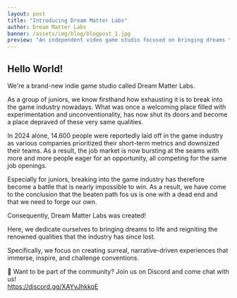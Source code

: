 ```yaml
---
layout: post
title: "Introducing Dream Matter Labs"
author: Dream Matter Labs
banner: /assets/img/blog/blogpost_1.jpg
preview: "An independent video game studio focused on bringing dreams to life."
---
```

<h2 class="post-heading">Hello World!</h2>

We're a brand-new indie game studio called Dream Matter Labs. 

As a group of juniors, we know firsthand how exhausting it is to break into the game industry nowadays. What was once a welcoming place filled with experimentation and unconventionality, has now shut its doors and become a place depraved of these very same qualities.

In 2024 alone, 14.600 people were reportedly laid off in the game industry as various companies prioritized their short-term metrics and downsized their teams. As a result, the job market is now bursting at the seams with more and more people eager for an opportunity, all competing for the same job openings.

Especially for juniors, breaking into the game industry has therefore become a battle that is nearly impossible to win. As a result, we have come to the conclusion that the beaten path fos us is one with a dead end and that we need to forge our own.

Consequently, Dream Matter Labs was created!

Here, we dedicate ourselves to bringing dreams to life and reigniting the renowned qualities that the industry has since lost.

Specifically, we focus on creating surreal, narrative-driven experiences that immerse, inspire, and challenge conventions.

💭 Want to be part of the community? Join us on Discord and come chat with us!<br><https://discord.gg/XAYvJhkkqE>